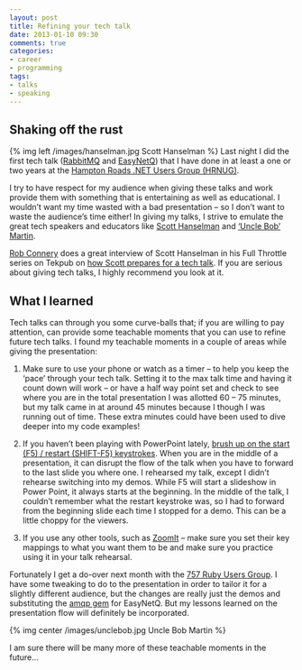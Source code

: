 ```yaml
---
layout: post
title: Refining your tech talk
date: 2013-01-10 09:30
comments: true
categories: 
- career
- programming
tags:
- talks
- speaking
---
```

## Shaking off the rust

{% img left /images/hanselman.jpg Scott Hanselman %}
Last night I did the first tech talk ([RabbitMQ](http://www.rabbitmq.com/) and [EasyNetQ](http://easynetq.com/)) that I have done in at least a one or two years at the [Hampton Roads .NET Users Group (HRNUG)](http://www.hrnug.org/).

I try to have respect for my audience when giving these talks and work
provide them with something that is entertaining as well as
educational. I wouldn’t want my time wasted with a bad presentation – so I don’t want to waste the audience’s time either! In giving my talks, I strive to emulate the great tech speakers and educators like [Scott Hanselman](http://www.hanselman.com/blog/) and [‘Uncle Bob’ Martin](http://www.8thlight.com/our-team/robert-martin).
<!-- more -->

[Rob Connery](http://wekeroad.com/) does a great interview of Scott Hanselman in his Full Throttle series on Tekpub on [how Scott prepares for a tech talk](http://tekpub.com/productions/ft_speaker). If you are serious about giving tech talks, I highly recommend you look at it.

## What I learned

Tech talks can through you some curve-balls that; if you are willing to pay attention, can provide some teachable moments that you can use to refine future tech talks. I found my teachable moments in a couple of areas while giving the presentation:

1. Make sure to use your phone or watch as a timer – to help you keep the ‘pace’ through your tech talk. Setting it to the max talk time and having it count down will work – or have a half way point set and check to see where you are in the total presentation I was allotted 60 – 75 minutes, but my talk came in at around 45 minutes because I though I was running out of time. These extra minutes could have been used to dive deeper into my code examples! 

2. If you haven’t been playing with PowerPoint lately, [brush up on the start (F5) / restart (SHIFT-F5) keystrokes](http://presentationsoft.about.com/od/powerpoint101/ss/shortcuts.htm). When you are in the middle of a presentation, it can disrupt the flow of the talk when you have to forward to the last slide you where one. I rehearsed my talk, except I didn’t rehearse switching into my demos. While F5 will start a slideshow in Power Point, it always starts at the beginning. In the middle of the talk, I couldn’t remember what the restart keystroke was, so I had to forward from the beginning slide each time I stopped for a demo. This can be a little choppy for the viewers.

3. If you use any other tools, such as [ZoomIt](http://technet.microsoft.com/en-us/sysinternals/bb897434.aspx) – make sure you set their key mappings to what you want them to be and make sure you practice using it in your talk rehearsal.

 Fortunately I get a do-over next month with the [757 Ruby Users Group](http://757rb.org/). I have some tweaking to do to the presentation in order to tailor it for a slightly different audience, but the changes are really just the demos and substituting the [amqp gem](https://github.com/ruby-amqp/amqp) for EasyNetQ. But my lessons learned on the presentation flow will definitely be incorporated.

{% img center /images/unclebob.jpg Uncle Bob Martin %}

 I am sure there will be many more of these teachable moments in the future…

